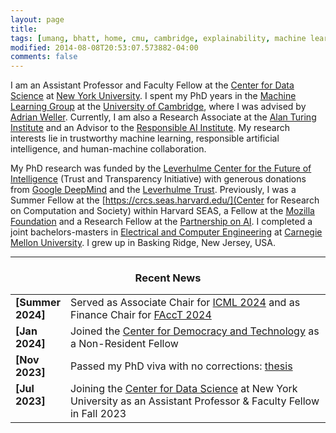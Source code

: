 ```yaml
---
layout: page
title: 
tags: [umang, bhatt, home, cmu, cambridge, explainability, machine learning, ML, interpretability, artificial intelligence, AI, graduate, human-machine team, human-AI, collaboration, responsible AI, nyu, professor]
modified: 2014-08-08T20:53:07.573882-04:00
comments: false
---
```


I am an Assistant Professor and Faculty Fellow at the [Center for Data Science](https://cds.nyu.edu/) at [New York University](https://www.nyu.edu/). I spent my PhD years in the [Machine Learning Group](http://mlg.eng.cam.ac.uk/) at the [University of Cambridge](https://www.cam.ac.uk/), where I was advised by [Adrian Weller](http://mlg.eng.cam.ac.uk/adrian/). Currently, I am also a Research Associate at the [Alan Turing Institute](http://turing.ac.uk/) and an Advisor to the [Responsible AI Institute](https://www.responsible.ai/). My research interests lie in trustworthy machine learning, responsible artificial intelligence, and human-machine collaboration.

My PhD research was funded by the [Leverhulme Center for the Future of Intelligence](http://lcfi.ac.uk/) (Trust and Transparency Initiative) with generous donations from [Google DeepMind](https://deepmind.com/) and the [Leverhulme Trust](https://www.leverhulme.ac.uk/). Previously, I was a Summer Fellow at the [https://crcs.seas.harvard.edu/](Center for Research on Computation and Society) within Harvard SEAS, a Fellow at the [Mozilla Foundation](https://foundation.mozilla.org/en/) and a Research Fellow at the [Partnership on AI](https://www.partnershiponai.org/). I completed a joint bachelors-masters in [Electrical and Computer Engineering](http://www.ece.cmu.edu/) at [Carnegie Mellon University](http://www.cmu.edu/). I grew up in Basking Ridge, New Jersey, USA.

<!-- , where I worked with [Jos&eacute; Moura](http://users.ece.cmu.edu/~moura/). During four wonderful years in Pittsburgh, I collaborated with [Pradeep Ravikumar](http://www.cs.cmu.edu/~pradeepr/) on explainable AI and [Zico Kolter](http://zicokolter.com/) on automated pothole detection.[Fei Fang](https://feifang.info/) and [Manuela Veloso](https://www.cs.cmu.edu/~mmv/) on robot affect expression in competitive settings, and [Radu Marculescu](http://users.ece.utexas.edu/~radum/) on network science for deep learning.  -->



----

<h3 align="center">Recent News</h3>
<table class='news-table'>
    <col width="15%">
    <col width="85%">
    <tr>
        <td valign="top"><strong>[Summer 2024]</strong></td>
        <td>Served as Associate Chair for <a href="https://icml.cc/Conferences/2024">ICML 2024</a> and as Finance Chair for <a href="https://facctconference.org/">FAccT 2024</a> </td>
    </tr>
    <tr>
        <td valign="top"><strong>[Jan 2024]</strong></td>
        <td>Joined the <a href="https://cdt.org/about/fellows/current-fellows/">Center for Democracy and Technology</a> as a Non-Resident Fellow</td>
    </tr>
     <tr>
        <td valign="top"><strong>[Nov 2023]</strong></td>
        <td>Passed my PhD viva with no corrections: <a href="https://www.repository.cam.ac.uk/items/065ba398-4026-43f1-b925-641fb8d6dd82">thesis</a>  </td>
    </tr>    
    <tr>
        <td valign="top"><strong>[Jul 2023]</strong></td>
        <td>Joining the <a href="https://nyudatascience.medium.com/meet-the-fellow-umang-bhatt-33fc9a3edf99">Center for Data Science</a> at New York University as an Assistant Professor & Faculty Fellow in Fall 2023</td>
     </tr>
     <!--   <tr>
        <td valign="top"><strong>[Jul 2022]</strong></td>
        <td>Joined the <a href="https://crcs.seas.harvard.edu/">Center for Research on Computation and Society</a> at Harvard SEAS as a Summer Fellow</td>
    </tr> -->
    <!-- <tr>
        <td valign="top"><strong>[Mar 2022]</strong></td>
        <td>Awarded a <a href="http://www.eng.cam.ac.uk/news/phd-student-umang-bhatt-has-been-awarded-jp-morgan-ai-phd-fellowship">J.P. Morgan AI PhD Fellowship</a></td>
    </tr> -->
    <!-- <tr>
        <td valign="top"><strong>[Feb 2022]</strong></td>
        <td>Launched the Alan Turing Institute's Interest Group on Human-Machine Teams</td>
    </tr>
    <tr>
        <td valign="top"><strong>[Dec 2021]</strong></td>
        <td>Two papers accepted at <a href="https://aaai.org/Conferences/AAAI-22/#">AAAI 2022</a></td>
    </tr> -->
    <!-- <tr>
        <td valign="top"><strong>[Sept 2021]</strong></td>
        <td>Joined the <a href="http://www.eng.cam.ac.uk/news/umang-bhatt-accepted-turing-enrichment-scheme-alan-turing-institute">The Alan Turing Institute</a> as an Enrichment Student</td>
    </tr> -->
    <!-- <tr>
        <td valign="top"><strong>[Apr 2021]</strong></td>
        <td>One paper accepted at <a href="https://www.aies-conference.com/2021/">AIES 2021</a></td>
    </tr>
    <tr>
        <td valign="top"><strong>[Jan 2021]</strong></td>
        <td>Our paper, <a href="https://arxiv.org/abs/2006.06848">CLUE</a>, has been accepted to <a href="https://iclr.cc/">ICLR 2021</a> as an <b>oral</b> presentation. Our paper connecting feature importance and counterfactual explanations was accepted at <a href="https://aaai.org/Conferences/AAAI-21/#">AAAI 2021</a></td>
    </tr> -->
    <!-- <tr>
        <td valign="top"><strong>[Oct 2020]</strong></td>
        <td>Awarded a <a href="https://foundation.mozilla.org/en/blog/mozilla-welcomes-two-new-fellows-trustworthy-ai/">Mozilla Fellowship</a></td>
    </tr> -->
    <!-- <tr>
        <td valign="top"><strong>[Apr 2020]</strong></td>
        <td>Our <a href="https://arxiv.org/abs/2005.00631">paper</a> on evaluating explanation methods was accepted to <a href="https://ijcai20.org/">IJCAI 2020</a></td>
    </tr> -->
    <!-- <tr>
        <td valign="top"><strong>[Mar 2020]</strong></td>
        <td>Co-organized a workshop, <a href="https://sites.google.com/view/whi2020/">Human Interpretability in ML</a>, at <a href="https://icml.cc/Conferences/2020">ICML 2020</a></td>
    </tr> -->
    <!-- <tr>
        <td valign="top"><strong>[Jan 2020]</strong></td>
        <td><a href="https://arxiv.org/abs/1901.08557">On Network Science and Mutual Information for Explaining Deep Neural Networks</a> has been accepted to <a href="https://2020.ieeeicassp.org/">ICASSP 2020</a></td>
    </tr>
    <tr>
        <td valign="top"><strong>[Jan 2020]</strong></td>
        <td>Our <a href="https://umangsbhatt.github.io/reports/ecai.pdf">paper</a> on concealing model unfairness from explanation methods has been accepted to <a href="http://ecai2020.eu/">ECAI 2020</a></td>
    </tr> -->
    <!-- <tr>
        <td valign="top"><strong>[Nov 2019]</strong></td>
        <td>Our paper, <a href="https://arxiv.org/abs/1909.06342">Explainable Machine Learning in Deployment</a>, has been accepted to <a href="https://facctconference.org/2020/index.html">FAT&#42; 2020</a></td>
    </tr> -->
    <!-- <tr>
        <td valign="top"><strong>[Oct 2019]</strong></td>
        <td>Joined <a href="http://mlg.eng.cam.ac.uk/">Cambridge MLG</a> as a Ph.D. Student, moving across the pond in the process &#128230;
        </td>
    </tr> -->
    <!-- <tr>
        <td valign="top"><strong>[Jun 2019]</strong></td>
        <td>Joined <a href="https://www.partnershiponai.org/">Partnership on AI</a> as a Research Fellow, spending the summer in the Bay Area
        </td>
    </tr> -->
    <!-- <tr>
        <td valign="top"><strong>[May 2019]</strong></td>
        <td>Finished my BS and MS at <a href="http://www.cmu.edu/">Carnegie Mellon</a> &#127891;
        </td>
    </tr> -->
</table>

<!-- ----

<h3 align="center">Affiliations</h3>
<table align="center" class='affl-pic'>
    <tr>
        <td>
            <a href="https://www.cam.ac.uk/">
            <img src="/images/camb.png"></a>
        </td>
        <td>
            <a href="https://www.turing.ac.uk/">
            <img src="/images/cfi.png"></a>
        </td>
        <td>
            <a href="https://foundation.mozilla.org/en/">
            <img src="/images/mozilla.png"></a>
        </td>
    <tr>
    <tr>
        <td>University of Cambridge<br>2019-Present</td>
        <td>Alan Turing Institute<br>2021-Present</td>
        <td>Harvard CRCS<br>Summer 2022</td>
    </tr>
    </tr>
        <td>
            <a href="http://www.cmu.edu/">
            <img src="/images/cmu-logo.png"></a>
        </td>
        <td>
            <a href="https://www.partnershiponai.org/">
            <img src="/images/pai.png"></a>
        </td>
        <td>
            <a href="https://foundation.mozilla.org/en/">
            <img src="/images/mozilla.png"></a>
        </td>
    </tr>
    <tr>
        <td>Carnegie Mellon University<br>2015-2019</td>
        <td>Partnership on AI<br>2019-2020</td>
        <td>Mozilla<br>2020-2021</td>
    </tr>
</table> -->
